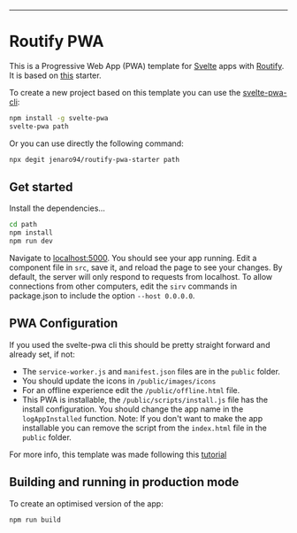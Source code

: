 ---

# Routify PWA

This is a Progressive Web App (PWA) template for [Svelte](https://svelte.dev) apps with [Routify](https://routify.dev). 
It is based on [this](https://github.com/tretapey/svelte-pwa) starter.

To create a new project based on this template you can use the [svelte-pwa-cli](https://github.com/jenaro94/svelte-pwa):

```bash
npm install -g svelte-pwa
svelte-pwa path
```

Or you can use directly the following command:

```bash
npx degit jenaro94/routify-pwa-starter path
```

## Get started

Install the dependencies...

```bash
cd path
npm install
npm run dev
```

Navigate to [localhost:5000](http://localhost:5000). You should see your app running. Edit a component file in `src`, save it, and reload the page to see your changes.
By default, the server will only respond to requests from localhost. To allow connections from other computers, edit the `sirv` commands in package.json to include the option `--host 0.0.0.0`.


## PWA Configuration

If you used the svelte-pwa cli this should be pretty straight forward and already set, if not:

- The `service-worker.js` and `manifest.json` files are in the `public` folder.
- You should update the icons in `/public/images/icons`
- For an offline experience edit the `/public/offline.html` file.
- This PWA is installable, the `/public/scripts/install.js` file has the install configuration. You should change the app name in the `logAppInstalled` function.
    Note: If you don't want to make the app installable you can remove the script from the `index.html` file in the `public` folder.
    
For more info, this template was made following this [tutorial](https://codelabs.developers.google.com/codelabs/your-first-pwapp)
 
## Building and running in production mode

To create an optimised version of the app:

```bash
npm run build
```

